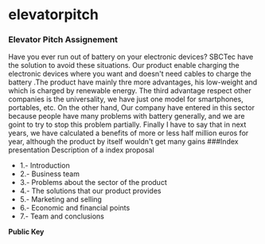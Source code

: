 elevatorpitch
=============

### Elevator Pitch Assignement
Have you ever run out of battery on your electronic devices? SBCTec have the solution to avoid these situations. Our product enable charging the electronic devices where you want and  doesn't need cables to charge the battery .The product have mainly thre more advantages, his low-weight and which is charged by renewable energy. The third advantage respect other companies is the universality, we have just one model for smartphones, portables, etc. On the other hand, Our company have entered in this sector because people have many problems with battery generally, and we are goint to try to stop this problem partially.  Finally I have to say that in next years, we have calculated a benefits of more or less half million euros for year, although the product by itself wouldn't get many gains
###Index presentation
Description of a index proposal

* 1.- Introduction 
* 2.- Business team
* 3.- Problems about the sector of the product
* 4.- The solutions that our product provides
* 5.- Marketing and selling
* 6.- Economic and financial points
* 7.- Team and conclusions


**Public Key**
